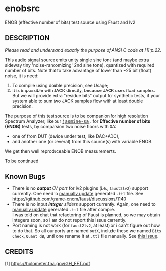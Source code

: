 # enobsrc
ENOB (effective number of bits) test source using Faust and lv2

DESCRIPTION
-----------
_Please read and understand exactly the purpose of ANSI C code at [1]:p.22._

This audio signal source emits unity single sine tone (and maybe extra sideway tiny 'noise-randomizing' 2nd sine tone), quantized with required number of bits.
Note that to take advantage of lower than ~25 bit (float) noise, it is need:
1. To compile using double precision, see Usage;
2. It is impossible with JACK directly, because JACK uses float samples. But we will provide extra "residue bits" output for synthetic tests, if your system able to sum two JACK samples flow with at least double precision.

The purpose of this test source is to be companion for high resolution Spectrum Analyzer, like our <tt>[jasmine-sa](https://github.com/twonoise/jasmine-sa),</tt> for **Effective number of bits (ENOB)** tests, by comparsion two noise floors with SA: 
* one of from DUT (device under test, like DAC+ADC),
* and another one (or several) from this source(s) with variable ENOB.
  
We get then well reproduceable ENOB measurements.

To be continued

Known Bugs
----------
* There is no _**output** CV port_ for lv2 plugins (i.e., `faust2lv2`) support currently. One need to [manually update](https://github.com/twonoise/enobsrc/blob/19a64f5b5cb59c116e66a3cdc77178235e5896aa/enobsrc.dsp#L41) generated `.ttl` file.
See https://github.com/grame-cncm/faust/discussions/1140
* There is no input _**integer** sliders_ support currently. Again, one need to [manually update](https://github.com/twonoise/enobsrc/blob/19a64f5b5cb59c116e66a3cdc77178235e5896aa/enobsrc.dsp#L22) generated `.ttl` file after compile. <br>
I was told on chat that refactoring of Faust is planned, so we may obtain integers soon, so i am do not report this issue currently.
* Port naming is not work (for `faust2lv2`, at least) or i can't figure out how to do that. So all our ports are named `outX`, include these we named `Bits Check`, `Quant dB`, until one rename it at `.ttl` file manually. See [this issue](https://github.com/grame-cncm/faust/issues/435).

CREDITS
-------
[1] https://holometer.fnal.gov/GH_FFT.pdf




